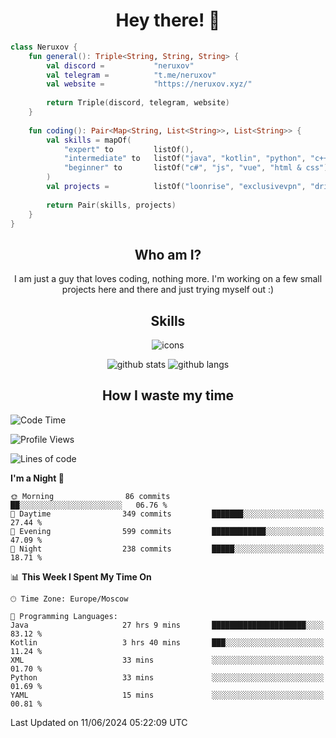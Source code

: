 <h1 align="center">Hey there! 👋</h1>

[//]:<div align="center">
[//]:    <img alt="discord" src="https://lanyard.cnrad.dev/api/399212729681838082?bg=291b3e">
[//]:</div>

```kotlin
class Neruxov {
    fun general(): Triple<String, String, String> {
        val discord =           "neruxov"
        val telegram =          "t.me/neruxov"
        val website =           "https://neruxov.xyz/"
        
        return Triple(discord, telegram, website)
    }
    
    fun coding(): Pair<Map<String, List<String>>, List<String>> {
        val skills = mapOf(
            "expert" to         listOf(),
            "intermediate" to   listOf("java", "kotlin", "python", "c++"),
            "beginner" to       listOf("c#", "js", "vue", "html & css")
        )
        val projects =          listOf("loonrise", "exclusivevpn", "drivevpn", "programjudger", "nocode")
        
        return Pair(skills, projects)
    }
}
```

<h2 align="center">Who am I?</h2>

<p align="center">I am just a guy that loves coding, nothing more. I'm working on a few small projects here and there and just trying myself out :)

<h2 align="center">Skills</h2>

<div align="center">
    <img alt="icons" src="https://skillicons.dev/icons?i=kotlin,java,py,cpp,cs,mongodb,spring,figma,idea,git,github,gitlab,cloudflare,stackoverflow,linux,vue,js,html,css,tailwind">
</div>

<div align="center">
    
![github stats](https://github-readme-stats-git-master-neruxov.vercel.app/api?username=neruxov&theme=jolly&count_private=true&hide_border=true&line_height=20)
![github langs](https://github-readme-stats-git-master-neruxov.vercel.app/api/top-langs/?username=neruxov&layout=compact&theme=jolly&count_private=true&hide_border=true)

</div>

<h2 align="center">How I waste my time</h2>

<!--START_SECTION:waka-->
![Code Time](http://img.shields.io/badge/Code%20Time-990%20hrs%2018%20mins-blue)

![Profile Views](http://img.shields.io/badge/Profile%20Views-1-blue)

![Lines of code](https://img.shields.io/badge/From%20Hello%20World%20I%27ve%20Written-940.4%20thousand%20lines%20of%20code-blue)

**I'm a Night 🦉** 

```text
🌞 Morning                86 commits          ██░░░░░░░░░░░░░░░░░░░░░░░   06.76 % 
🌆 Daytime                349 commits         ███████░░░░░░░░░░░░░░░░░░   27.44 % 
🌃 Evening                599 commits         ████████████░░░░░░░░░░░░░   47.09 % 
🌙 Night                  238 commits         █████░░░░░░░░░░░░░░░░░░░░   18.71 % 
```


📊 **This Week I Spent My Time On** 

```text
🕑︎ Time Zone: Europe/Moscow

💬 Programming Languages: 
Java                     27 hrs 9 mins       █████████████████████░░░░   83.12 % 
Kotlin                   3 hrs 40 mins       ███░░░░░░░░░░░░░░░░░░░░░░   11.24 % 
XML                      33 mins             ░░░░░░░░░░░░░░░░░░░░░░░░░   01.70 % 
Python                   33 mins             ░░░░░░░░░░░░░░░░░░░░░░░░░   01.69 % 
YAML                     15 mins             ░░░░░░░░░░░░░░░░░░░░░░░░░   00.81 % 
```


 Last Updated on 11/06/2024 05:22:09 UTC
<!--END_SECTION:waka-->
